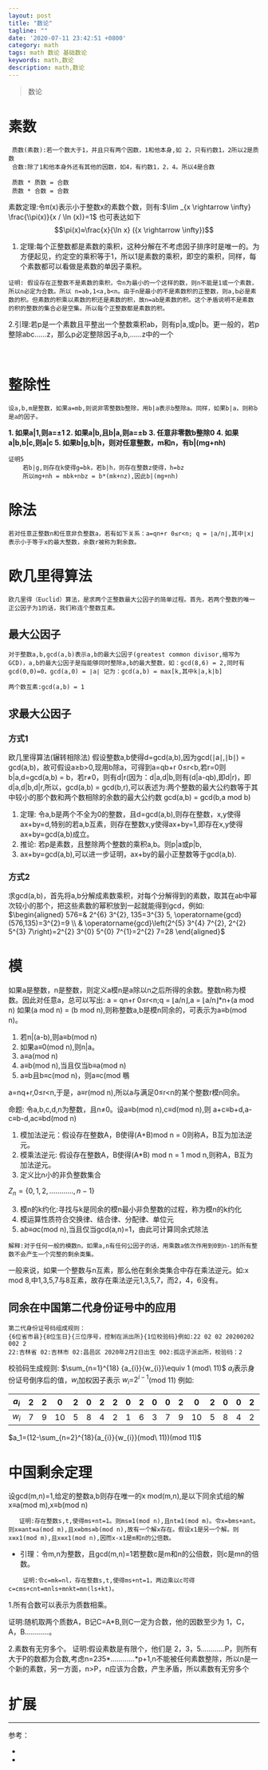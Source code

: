 ```yaml
---
layout: post
title: "数论"
tagline: ""
date: '2020-07-11 23:42:51 +0800'
category: math
tags: math 数论 基础数论
keywords: math,数论
description: math,数论
---
```

> 数论

# 素数
     质数(素数):若一个数大于1，并且只有两个因数，1和他本身,如 2，只有约数1，2所以2是质数
     合数:除了1和他本身外还有其他的因数，如4，有约数1，2，4。所以4是合数
     
     质数 * 质数 = 合数
     质数 * 合数 = 合数

素数定理:令π(x)表示小于整数x的素数个数，则有:$\lim _{x \rightarrow \infty} \frac{\\pi(x)}{x / \ln (x)}=1$
也可表达如下
$$\pi(x)≈\frac{x}{\ln x} ({x \rightarrow \infty})$$
1. 定理:每个正整数都是素数的乘积，这种分解在不考虑因子排序时是唯一的。为方便起见，约定空的乘积等于1，所以1是素数的乘积，即空的乘积，同样，每个素数都可以看做是素数的单因子乘积。
```
证明: 假设存在正整数不是素数的乘积，令n为最小的一个这样的数，则n不能是1或一个素数，所以n必定为合数。所以 n=ab,1<a,b<n。由于n是最小的不是素数积的正整数，则a,b必是素数的积。但素数的积乘以素数的积还是素数的积，故n=ab是素数的积。这个矛盾说明不是素数的积的整数的集合必是空集。所以每个正整数都是素数的积。
```
2.引理:若p是一个素数且平整出一个整数乘积ab，则有p|a,或p|b。更一般的，若p整除abc……z，那么p必定整除因子a,b,……z中的一个


​     


# 整除性
	设a,b,m是整数，如果a=mb,则说非零整数b整除，用b|a表示b整除a。同样，如果b|a，则称b是a的因子。
**1. 如果a|1,则a=±1
2. 如果a|b,且b|a,则a=±b
3. 任意非零数b整除0
4. 如果a|b,b|c,则a|c
5. 如果b|g,b|h，则对任意整数，m和n，有b|(mg+nh)**
```
证明5
    若b|g,则存在k使得g=bk，若b|h，则存在整数z使得，h=bz
    所以mg+nh = mbk+nbz = b*(mk+nz),因此b|(mg+nh)
```
# 除法
    若对任意正整数n和任意非负整数a，若有如下关系：a=qn+r 0≤r<n; q = ⌊a/n⌋,其中⌊x⌋表示小于等于x的最大整数，余数r被称为剩余数。
# 欧几里得算法
    欧几里得（Euclid）算法，是求两个正整数最大公因子的简单过程。首先，若两个整数的唯一正公因子为1的话，我们称连个整数互素。
## 最大公因子
    对于整数a,b,gcd(a,b)表示a,b的最大公因子(greatest common divisor,缩写为 GCD)，a,b的最大公因子是指能够同时整除a,b的最大整数，如：gcd(8,6) = 2,同时有gcd(0,0)=0，gcd(a,0) = ∣a∣ 记为：gcd(a,b) = max[k,其中k|a,k|b]
    
    两个数互素:gcd(a,b) = 1

## 求最大公因子
### 方式1
欧几里得算法(辗转相除法) 假设整数a,b使得d=gcd(a,b),因为gcd(∣a∣,∣b∣) = gcd(a,b)，故可假设a≥b>0,现用b除a，可得到a=qb+r 0≤r<b,若r=0则 b|a,d=gcd(a,b) = b，若r≠0，则有d|r(因为：d|a,d|b,则有(d|a-qb),即d|r)，即d|a,d|b,d|r,所以，gcd(a,b) = gcd(b,r),可以表述为:两个整数的最大公约数等于其中较小的那个数和两个数相除的余数的最大公约数
                          gcd(a,b) = gcd(b,a mod b)
                       
1. 定理: 令a,b是两个不全为0的整数，且d=gcd(a,b),则存在整数，x,y使得ax+by=d,特别的若a,b互素，则存在整数x,y使得ax+by=1,即存在x,y使得ax+by=gcd(a,b)成立。
2. 推论: 若p是素数，且整除两个整数的乘积a,b。则p|a或p|b,
3. ax+by=gcd(a,b),可以进一步证明，ax+by的最小正整数等于gcd(a,b).

### 方式2 
求gcd(a,b)，首先将a,b分解成素数乘积，对每个分解得到的素数，取其在ab中幂次较小的那个，把这些素数的幂积放到一起就能得到gcd，例如:
$\begin{aligned} 576=& 2^{6} 3^{2}, 135=3^{3} 5, \operatorname{gcd}(576,135)=3^{2}=9 \\ & \operatorname{gcd}\left(2^{5} 3^{4} 7^{2}, 2^{2} 5^{3} 7\right)=2^{2} 3^{0} 5^{0} 7^{1}=2^{2} 7=28 \end{aligned}$
# 模
如果a是整数，n是整数，则定义a模n是a除以n之后所得的余数。整数n称为模数。因此对任意a，总可以写出:
    a = qn+r 0≤r<n;q = ⌊a/n⌋,a = ⌊a/n⌋*n+(a mod n)
如果(a mod n) = (b mod n),则称整数a,b是模n同余的，可表示为a≡b(mod n)。
1. 若n|(a-b),则a≡b(mod n)
1. 如果a≡0(mod n),则n|a。
2. a≡a(mod n)
3. a≡b(mod n),当且仅当b≡a(mod n)
4. a≡b且b≡c(mod n)，则a≡c(mod 䳟

a=nq+r,0≤r<n,于是，a≡r(mod n),所以a与满足0≤r<n的某个整数r模n同余。

命题: 令a,b,c,d,n为整数，且n≠0。设a≡b(mod n),c≡d(mod n),则
a+c≡b+d,a-c≡b-d,ac≡bd(mod n)

1. 模加法逆元：假设存在整数A，B使得(A+B)mod n = 0则称A，B互为加法逆元。
2. 模乘法逆元: 假设存在整数A，B使得(A*B) mod n = 1 mod n,则称A，B互为加法逆元。
3. 定义比n小的非负整数集合

$Z_{n} =\{0,1,2,…………,n-1\}$

3. 模n的k约化:寻找与k是同余的模n最小非负整数的过程，称为模n的k约化
4. 模运算性质符合交换律、结合律、分配律、单位元
5. a*b≡a*c(mod n),当且仅当gcd(a,n)=1，由此可计算同余式除法
```
解释:对于任何一般的模数n，如果a,n有任何公因子的话，用乘数a依次作用到0到n-1的所有整数不会产生一个完整的剩余类集。
```
一般来说，如果一个整数与n互素，那么他在剩余类集合中存在乘法逆元。如:x mod 8,中1,3,5,7与8互素，故存在乘法逆元1,3,5,7，而2，4，6没有。

## 同余在中国第二代身份证号中的应用
    第二代身份证号码组成规则：
    {6位省市县}{8位生日}{三位序号，控制在派出所}{1位校验码}例如:22 02 02 20200202 002 2
    22:吉林省 02:吉林市 02:昌邑区 2020年2月2日出生 002:孤店子派出所，校验码：2
  校验码生成规则: 
  $\sum_{n=1}^{18} {a_{i}}{w_{i}}\equiv 1 (mod\ 11)$
  $a_i$表示身份证号倒序后的值，$w_i$加权因子表示 $w_i$=$2^{i-1}$(mod 11)
 例如:


| $a_i$ | 2 | 2 | 0 | 2 | 0 | 2 | 2 | 0 | 2 | 0 | 0 | 2 | 0 | 2 | 0 | 0 | 2 | 2 |
| --- | --- | --- | --- | --- | --- | --- | --- | --- | --- | --- | --- | --- | --- | --- | --- | --- | --- | --- |
| $w_i$ | 7 | 9 | 10 | 5 | 8 | 4 | 2 | 1 | 6 | 3 | 7 | 9 | 10 | 5 | 8 | 4|2 |1 |

$a_1=(12-\sum_{n=2}^{18}{a_{i}}{w_{i}}(mod\ 11))(mod 11)$

# 中国剩余定理
设gcd(m,n)=1,给定的整数a,b则存在唯一的x mod(m,n),是以下同余式组的解 x≡a(mod m),x≡b(mod n)
```
   证明:存在整数s,t,使得ms+nt=1。则ms≡1(mod n),且nt≡1(mod m)。令x=bms+ant。则x≡ant≡a(mod m),且x≡bms≡b(mod n),故有一个解x存在。假设x1是另一个解。则x≡x1(mod m),且x≡x1(mod n),因而x-x1是m和n的公倍数。
```

* 引理：令m,n为整数，且gcd(m,n)=1若整数c是m和n的公倍数，则c是mn的倍数。
```
    证明:令c=mk=nl，存在整数s,t,使得ms+nt=1，两边乘以c可得c=cms+cnt=mnls+mnkt=mn(ls+kt)。
```

1.所有合数可以表示为质数相乘。

证明:随机取两个质数A，B记C=A*B,则C一定为合数，他的因数至少为 1，C，A，B…………。

2.素数有无穷多个。
证明:假设素数是有限个，他们是 2，3，5…………P，则所有大于P的数都为合数,考虑n=2*3*5*…………*p+1,n不能被任何素数整除，所以n是一个新的素数，另一方面，n>P，n应该为合数，产生矛盾，所以素数有无穷多个

# 扩展

---
参考：
- []()
- []()
